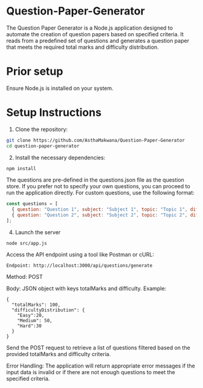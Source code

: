 # Question-Paper-Generator

The Question Paper Generator is a Node.js application designed to automate the creation of question papers based on specified criteria. It reads from a predefined set of questions and generates a question paper that meets the required total marks and difficulty distribution.

# Prior setup 

Ensure Node.js is installed on your system.

# Setup Instructions

1. Clone the repository:

```bash
git clone https://github.com/AsthaMakwana/Question-Paper-Generator
cd question-paper-generator
```

2. Install the necessary dependencies:

```bash
npm install
```

The questions are pre-defined in the questions.json file as the question store. If you prefer not to specify your own questions, you can proceed to run the application directly. For custom questions, use the following format:

``` javascript
const questions = [
  { question: "Question 1", subject: "Subject 1", topic: "Topic 1", difficulty: "Difficulty", marks: 5 },
  { question: "Question 2", subject: "Subject 2", topic: "Topic 2", difficulty: "Difficulty", marks: 10 },
];

```

4. Launch the server

```
node src/app.js
```

Access the API endpoint using a tool like Postman or cURL:

```
Endpoint: http://localhost:3000/api/questions/generate
```

Method: POST

Body: JSON object with keys totalMarks and difficulty. Example:

```
{
  "totalMarks": 100,
  "difficultyDistribution": {
    "Easy":20,    
    "Medium": 50,  
    "Hard":30
  }
}
```

Send the POST request to retrieve a list of questions filtered based on the provided totalMarks and difficulty criteria.

Error Handling: 
The application will return appropriate error messages if the input data is invalid or if there are not enough questions to meet the specified criteria.
